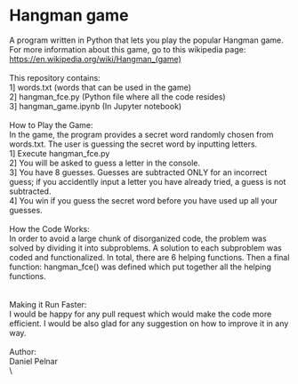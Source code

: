 # Hangman game
A program written in Python that lets you play the popular Hangman game. For more information about this game, go to this wikipedia page: https://en.wikipedia.org/wiki/Hangman_(game)
\
\
This repository contains:
\
1] words.txt  (words that can be used in the game)\
2] hangman_fce.py  (Python file where all the code resides)\
3] hangman_game.ipynb (In Jupyter notebook)
\
\
How to Play the Game:
\
In the game, the program provides a secret word randomly chosen from words.txt. The user is guessing the secret word by inputting letters.
\
1] Execute hangman_fce.py\
2] You will be asked to guess a letter in the console.\
3] You have 8 guesses. Guesses are subtracted ONLY for an incorrect guess; if you accidentlly input a letter you have already tried, a guess is not subtracted.\
4] You win if you guess the secret word before you have used up all your guesses.
\
\
How the Code Works:
\
In order to avoid a large chunk of disorganized code, the problem was solved by dividing it into subproblems. A solution to each subproblem was coded and functionalized. In total, there are 6 helping functions. Then a final function: hangman_fce() was defined which put together all the helping functions.  
\
\
Making it Run Faster:
\
I would be happy for any pull request which would make the code more efficient. I would be also glad for any suggestion on how to improve it in any way.
\
\
Author:
\
Daniel Pelnar
\
\

